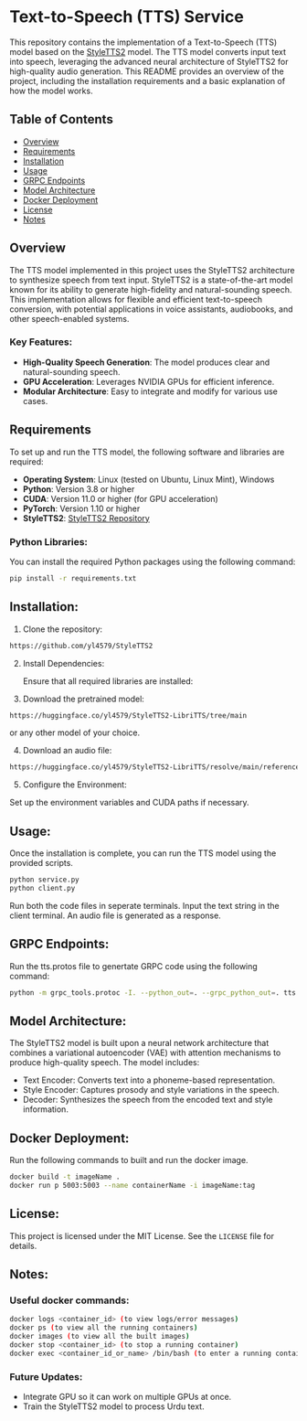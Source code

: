 # Text-to-Speech (TTS) Service

This repository contains the implementation of a Text-to-Speech (TTS) model based on the [StyleTTS2](https://github.com/yl4579/StyleTTS2) model. The TTS model converts input text into speech, leveraging the advanced neural architecture of StyleTTS2 for high-quality audio generation. This README provides an overview of the project, including the installation requirements and a basic explanation of how the model works.

## Table of Contents

- [Overview](#overview)
- [Requirements](#requirements)
- [Installation](#installation)
- [Usage](#usage)
- [GRPC Endpoints](#grpc-endpoints)
- [Model Architecture](#model-architecture)
- [Docker Deployment](#docker-deployment)
- [License](#license)
- [Notes](#notes)

## Overview

The TTS model implemented in this project uses the StyleTTS2 architecture to synthesize speech from text input. StyleTTS2 is a state-of-the-art model known for its ability to generate high-fidelity and natural-sounding speech. This implementation allows for flexible and efficient text-to-speech conversion, with potential applications in voice assistants, audiobooks, and other speech-enabled systems.

### Key Features:
- **High-Quality Speech Generation**: The model produces clear and natural-sounding speech.
- **GPU Acceleration**: Leverages NVIDIA GPUs for efficient inference.
- **Modular Architecture**: Easy to integrate and modify for various use cases.

## Requirements

To set up and run the TTS model, the following software and libraries are required:

- **Operating System**: Linux (tested on Ubuntu, Linux Mint), Windows
- **Python**: Version 3.8 or higher
- **CUDA**: Version 11.0 or higher (for GPU acceleration)
- **PyTorch**: Version 1.10 or higher
- **StyleTTS2**: [StyleTTS2 Repository](https://github.com/yl4579/StyleTTS2)

### Python Libraries:

You can install the required Python packages using the following command:

```bash
pip install -r requirements.txt
```

## Installation:

1. Clone the repository:
```bash
https://github.com/yl4579/StyleTTS2
```
2. Install Dependencies:

    Ensure that all required libraries are installed:
3. Download the pretrained model:
```bash
https://huggingface.co/yl4579/StyleTTS2-LibriTTS/tree/main
```
or any other model of your choice.

4. Download an audio file:
```bash
https://huggingface.co/yl4579/StyleTTS2-LibriTTS/resolve/main/reference_audio.zip
```
5. Configure the Environment:

Set up the environment variables and CUDA paths if necessary.

## Usage:

Once the installation is complete, you can run the TTS model using the provided scripts.

```bash
python service.py 
python client.py
```
Run both the code files in seperate terminals. Input the text string in the client terminal. An audio file is generated as a response.

## GRPC Endpoints:
Run the tts.protos file to genertate GRPC code using the following command:
```bash
python -m grpc_tools.protoc -I. --python_out=. --grpc_python_out=. tts.proto
```
## Model Architecture:

The StyleTTS2 model is built upon a neural network architecture that combines a variational autoencoder (VAE) with attention mechanisms to produce high-quality speech. The model includes:

- Text Encoder: Converts text into a phoneme-based representation.
- Style Encoder: Captures prosody and style variations in the speech.
- Decoder: Synthesizes the speech from the encoded text and style information.

## Docker Deployment:

Run the following commands to built and run the docker image.
```bash
docker build -t imageName .
docker run p 5003:5003 --name containerName -i imageName:tag
```
## License:
This project is licensed under the MIT License. See the `LICENSE` file for details.

## Notes:

### Useful docker commands:
```bash
docker logs <container_id> (to view logs/error messages)
docker ps (to view all the running containers)
docker images (to view all the built images)
docker stop <container_id> (to stop a running container)
docker exec <container_id_or_name> /bin/bash (to enter a running container)
```
### Future Updates:
- Integrate GPU so it can work on multiple GPUs at once.
- Train the StyleTTS2 model to process Urdu text.
